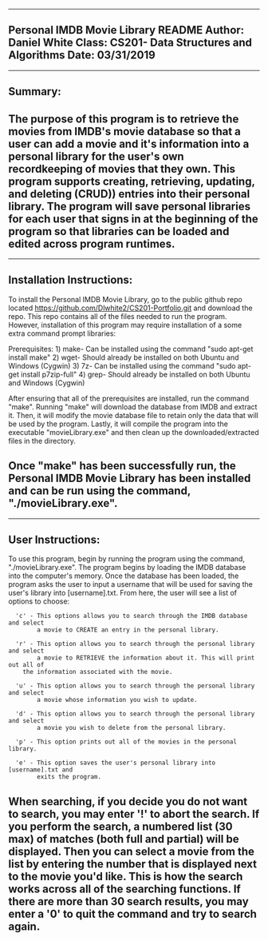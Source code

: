 -----------------------------------------------------------------------------------
Personal IMDB Movie Library README
Author: Daniel White
Class: CS201- Data Structures and Algorithms
Date: 03/31/2019
-----------------------------------------------------------------------------------



-----------------------------------------------------------------------------------
Summary:
-----------------------------------------------------------------------------------
The purpose of this program is to retrieve the movies from IMDB's movie database
so that a user can add a movie and it's information into a personal library for the
user's own recordkeeping of movies that they own. This program supports creating,
retrieving, updating, and deleting (CRUD)) entries into their personal library. The
program will save personal libraries for each user that signs in at the beginning
of the program so that libraries can be loaded and edited across program runtimes.
-----------------------------------------------------------------------------------



-----------------------------------------------------------------------------------
Installation Instructions:
-----------------------------------------------------------------------------------
To install the Personal IMDB Movie Library, go to the public github repo located
https://github.com/Dlwhite2/CS201-Portfolio.git and download the repo. This repo
contains all of the files needed to run the program. However, installation of this
program may require installation of a some extra command prompt libraries:

   Prerequisites:
     1) make- Can be installed using the command "sudo apt-get install make"
     2) wget- Should already be installed on both Ubuntu and Windows (Cygwin)
     3) 7z-   Can be installed using the command "sudo apt-get install p7zip-full"
     4) grep- Should already be installed on both Ubuntu and Windows (Cygwin)

After ensuring that all of the prerequisites are installed, run the command "make".
Running "make" will download the database from IMDB and extract it. Then, it will
modify the movie database file to retain only the data that will be used by the
program. Lastly, it will compile the program into the executable "movieLibrary.exe"
and then clean up the downloaded/extracted files in the directory.

Once "make" has been successfully run, the Personal IMDB Movie Library has been
installed and can be run using the command, "./movieLibrary.exe".
-----------------------------------------------------------------------------------



-----------------------------------------------------------------------------------
User Instructions:
-----------------------------------------------------------------------------------
To use this program, begin by running the program using the command,
"./movieLibrary.exe". The program begins by loading the IMDB database into the
computer's memory. Once the database has been loaded, the program asks the user to
input a username that will be used for saving the user's library into
[username].txt. From here, the user will see a list of options to choose:

      'c' - This options allows you to search through the IMDB database and select
      	    a movie to CREATE an entry in the personal library. 
	    
      'r' - This option allows you to search through the personal library and select
      	    a movie to RETRIEVE the information about it. This will print out all of
	    the information associated with the movie.

      'u' - This option allows you to search through the personal library and select
      	    a movie whose information you wish to update.

      'd' - This option allows you to search through the personal library and select
      	    a movie you wish to delete from the personal library.

      'p' - This option prints out all of the movies in the personal library.

      'e' - This option saves the user's personal library into [username].txt and
      	    exits the program.

When searching, if you decide you do not want to search, you may enter '!' to
abort the search. If you perform the search, a numbered list (30 max) of matches
(both full and partial) will be displayed. Then you can select a movie from the list
by entering the number that is displayed next to the movie you'd like. This is how
the search works across all of the searching functions. If there are more than 30
search results, you may enter a '0' to quit the command and try to search again.
-----------------------------------------------------------------------------------